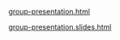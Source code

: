 [group-presentation.html](group-presentation.html)

[group-presentation.slides.html](group-presentation.slides.html)
